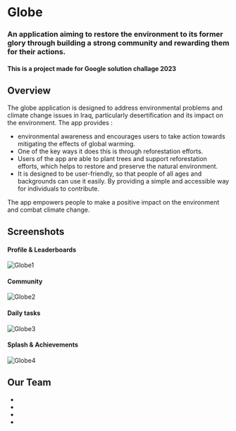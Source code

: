 # Globe
### An application aiming to restore the environment to its former glory through building a strong community and rewarding them for their actions.

#### This is a project made for Google solution challage 2023

## Overview
The globe application is designed to address environmental problems and climate change issues in Iraq, particularly desertification and its impact on the environment.
The app provides :

- environmental awareness and encourages users to take action towards mitigating the effects of global warming.
- One of the key ways it does this is through reforestation efforts.
- Users of the app are able to plant trees and support reforestation efforts, which helps to restore and preserve the natural environment. 
- It is designed to be user-friendly, so that people of all ages and backgrounds can use it easily. By providing a simple and accessible way for individuals to contribute.

The app empowers people to make a positive impact on the environment and combat climate change.

## Screenshots

#### Profile & Leaderboards
![Globe1](https://user-images.githubusercontent.com/129291090/228660396-50dd21ac-d7c9-4c9d-8f59-3c856b6088d3.png)

#### Community
![Globe2](https://user-images.githubusercontent.com/129291090/228660693-4f7d2035-05b1-4bf3-b7e4-0ca9cff56471.png)

#### Daily tasks
![Globe3](https://user-images.githubusercontent.com/129291090/228660772-fdafa5d8-3db4-4f85-ba7f-7c71214f05e2.png)

#### Splash & Achievements
![Globe4](https://user-images.githubusercontent.com/129291090/228660864-33b61767-2c3b-431d-83f0-d5697800dae6.png)

## Our Team

-
-
-
-
